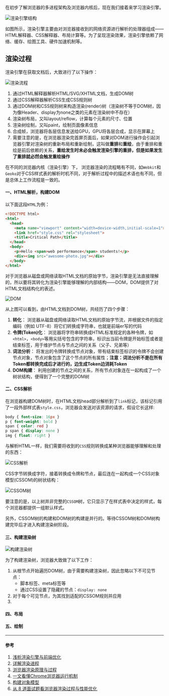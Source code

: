 在初步了解浏览器的多进程架构及浏览器内核后，现在我们接着来学习渲染引擎。

![渲染引擎结构](https://pic.downk.cc/item/5e65238098271cb2b89a1c67.jpg)

如图所示，渲染引擎主要由对浏览器接收到的网络资源进行解析的处理器组成——HTML解释器、CSS解释器、布局计算等。为了呈现渲染效果，渲染引擎依赖了网络、缓存、绘图工具、硬件加速机制等。

## 渲染过程
渲染引擎在获取文档后，大致进行了以下操作：

![渲染流程](https://pic.downk.cc/item/5e6547a198271cb2b8b9452b.jpg)

1. 通过HTML解释器解析HTML/SVG/XHTML文档，生成DOM树
2. 通过CSS解释器解析CSS生成CSS规则树
3. 通过DOM树和CSS规则树来构造渲染(render)树（渲染树不等于DOM树，因为像Header、display为none之类的元素在渲染树中不存在）
4. 渲染树布局，又叫layout/reflow，计算每个元素的尺寸、位置
5. 渲染树绘制，又叫paint，绘制页面像素信息
6. 合成帧，浏览器将各层信息发送给GPU，GPU将各层合成，显示在屏幕上
7. 需要注意的是，在浏览器渲染完首屏页面后，如果对DOM进行操作会引起浏览器引擎对渲染树的重新布局和重新绘制，这叫做**重排**和**重绘**，由于重排和重绘是前后依赖的关系，**重绘发生时未必会触发渲染引擎的重排，但是如果发生了重排就必然会触发重绘操作**

在不同的浏览器内核（渲染引擎）下， 浏览器渲染的流程略有不同，如`Webkit`和`Geoko`对于CSS样式表的解析时机不同，对于解析过程中的描述术语也有不同，但是总体上工作流程是一致的。

#### 一、HTML解析，构建DOM
以下面这段`HTML`为例：
```html
<!DOCTYPE html>
<html>
  <head>
    <meta name="viewport" content="width=device-width,initial-scale=1">
    <link href="style.css" rel="stylesheet">
    <title>Critical Path</title>
  </head>
  <body>
    <p>Hello <span>web performance</span> students!</p>
    <div><img src="awesome-photo.jpg"></div>
  </body>
</html>
```

对于浏览器从磁盘或网络读取HTML文档的原始字节，渲染引擎是无法直接理解的，所以要将其转化为渲染引擎能够理解的内部结构——DOM，DOM提供了对HTML文档结构化的表述。

![DOM](https://pic.downk.cc/item/5ea7bcd3c2a9a83be597316e.png)

从上图可以看到，由HTML文档到DOM树，共经历了四个步骤：
1. **转化**： 浏览器从磁盘或网络读取HTML文档的原始字节流，并根据文件的指定编码（例如 UTF-8）将它们转换成字符串，也就是前端er写的代码
2. **令牌(Token)化**： 浏览器将字符串转换成HTML标准规定的各种令牌，如`<html>`，`<body>`等用尖括号包含的字符串，标识出当前令牌是开始标签或者是结束标签，用于维护节点与节点之间的关系（父子、兄弟等）
3. **词法分析**： 将发出的令牌转换成节点对象，带有结束标签标识的令牌不会创建节点对象，节点对象包含了这个节点的所有属性；**注意：词法分析不是在所有Token都转换完成后才进行的，边生成Token边消耗Token**
4. **DOM构建**： 利用创建的节点之间的关系，所有节点对象连在一起构成了一个树状结构，便得到了一个完整的DOM树

#### 二、CSS解析
在浏览器构建DOM树时，在HTML文档head部分解析到了`link`标记，该标记引用了一段外部样式表`style.css`，浏览器会发送对该资源的请求，假设它长这样:
```css
body { font-size: 16px }
p { font-weight: bold }
span { color: red }
p span { display: none }
img { float: right }
```

与解析HTML一样，我们需要将收到的`CSS`规则转换成某种浏览器能够理解和处理的东西：

![CSS解析](https://pic.downk.cc/item/5ebac694c2a9a83be5bfbf63.png)

CSS字节转换成字符，接着转换成令牌和节点，最后连在一起构成一个CSS对象模型(CSSOM)的树状结构：

![CSSOM树](https://pic.downk.cc/item/5ebacb11c2a9a83be5c88711.png)

要注意的是，以上树并非完整的`CSSOM`树，它只显示了在样式表中决定的样式，每个浏览器都提供一组默认样式。

另外，CSSOM树的构建和DOM树的构建是并行的。等待CSSOM树和DOM树构建完毕后才进入构建渲染树阶段。

#### 三、构建渲染树
![构建渲染树](https://pic.downk.cc/item/5ebacd74c2a9a83be5cb49d4.png)

为了构建渲染树，浏览器大致做了以下工作：
1. 从根节点开始遍历DOM树，由于需要构建渲染树，因此忽略以下不可见节点：
    - 脚本标签、meta标签等
    - 通过CSS设置了隐藏的节点：`display: none`
2. 对于每个可见节点，为其找到适配的CSSOM规则并应用
3. 


#### 四、布局



#### 五、绘制


___
#### 参考
1. [浅析渲染引擎与前端优化](https://jdc.jd.com/archives/2806)
2. [详解渲染进程](https://blog.acohome.cn/inside-browser-part3/)
3. [浏览器渲染原理与过程](https://srtian96.gitee.io/blog/2018/06/01/%E6%B5%8F%E8%A7%88%E5%99%A8%E6%B8%B2%E6%9F%93%E5%8E%9F%E7%90%86/)
4. [一文看懂Chrome浏览器运行机制](https://zhuanlan.zhihu.com/p/102149546)
5. [构建对象模型](https://developers.google.com/web/fundamentals/performance/critical-rendering-path/constructing-the-object-model?hl=zh-cn)
6. [从 8 道面试题看浏览器渲染过程与性能优化](https://juejin.im/post/5e143104e51d45414a4715f7)
